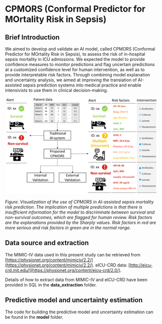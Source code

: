 # CPMORS (Conformal Predictor for MOrtality Risk in Sepsis)
## Brief Introduction
We aimed to develop and validate an AI model, called CPMORS (Conformal Predictor for MOrtality Risk in Sepsis), to assess the risk of in-hospital sepsis mortality in ICU admissions. We expected the model to provide confidence measures to monitor predictions and flag uncertain predictions at a customized confidence level for human intervention, as well as to provide interpretable risk factors. Through combining model explanation and uncertainty analysis, we aimed at improving the translation of AI-assisted sepsis prediction systems into medical practice and enable intensivists to use them in clinical decision-making.

![Visualization of the use of CPMORS in AI-assisted sepsis mortality risk prediction. The implication of multiple predictions is that there is insufficient information for the model to discriminate between survival and non-survival outcomes, which are flagged for human review. Risk factors are the explanations provided by the Sharply values. Risk factors in red are more serious and risk factors in green are in the normal range.](https://github.com/Meicheng-SEU/CPMORS/blob/main/Visualization%20of%20the%20use%20of%20CPMORS%20in%20AI-assisted%20sepsis%20mortality%20risk%20prediction.png)

_Figure. Visualization of the use of CPMORS in AI-assisted sepsis mortality risk prediction. The implication of multiple predictions is that there is insufficient information for the model to discriminate between survival and non-survival outcomes, which are flagged for human review. Risk factors are the explanations provided by the Sharply values. Risk factors in red are more serious and risk factors in green are in the normal range._

## Data source and extraction
The MIMIC-IV data used in this present study can be retrieved from [https://physionet.org/content/mimiciv/2.2/](https://physionet.org/content/mimiciv/2.2/). eICU-CRD data: [http://eicu-crd.mit.edu/](https://physionet.org/content/eicu-crd/2.0/).

Details of how to extract data from MIMIC-IV and eICU-CRD have been provided in SQL in the **data_extraction** folder.

## Predictive model and uncertainty estimation
The code for building the predictive model and uncertainty estimation can be found in the **model** folder.
